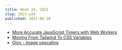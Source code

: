 ```yaml
---
title: Week 24, 2021
slug: 2021-w24
published: 2021-06-20
---
```


- [More Accurate JavaScript Timers with Web Workers](https://hackwild.com/article/web-worker-timers/)
- [Moving From Tailwind To CSS Variables](https://mikerogers.io/2021/05/12/moving-from-tailwind-to-css-variables)
- [Ojoy - image upscaling](https://ojoy.zaps.dev)